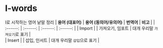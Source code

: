 # I-words 
I로 시작하는 영어 낱말 정리 
| **용어 (대표어)** | **용어 (동의어/유의어)** | **번역어** | **비고** |
|  :------:        | :------:               | :------:   | :------: | 
| 	Import |   | 가져오기, 임포트 | 대개 우리말 `가져오기`로 표기 |  
| 	Insert  |   | 삽입, 인서트 | 대개 우리말 `삽입`으로 표기 | 
